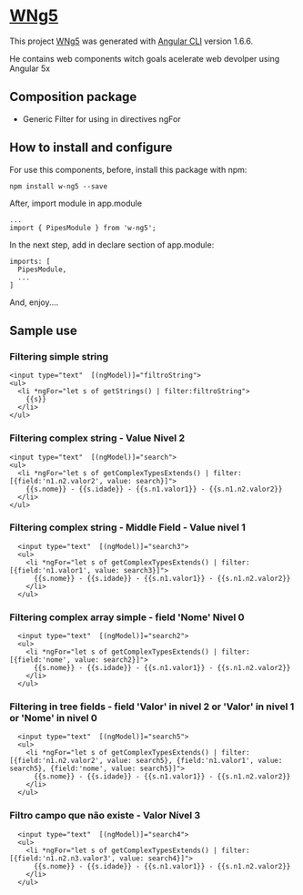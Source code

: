 # [WNg5](https://github.com/wquintanilhadasilva/w-ng5)

This project [WNg5](https://github.com/wquintanilhadasilva/w-ng5) was generated with [Angular CLI](https://github.com/angular/angular-cli) version 1.6.6.

He contains web components witch goals acelerate web devolper using Angular 5x

## Composition package

* Generic Filter for using in directives ngFor

## How to install and configure

For use this components, before, install this package with npm:

    npm install w-ng5 --save

After, import module in app.module
    
    ...
    import { PipesModule } from 'w-ng5';

In the next step, add in declare section of app.module:

    imports: [
      PipesModule,
      ...
    ]

And, enjoy....

## Sample use

### Filtering simple string

    <input type="text"  [(ngModel)]="filtroString">
    <ul>
      <li *ngFor="let s of getStrings() | filter:filtroString">
        {{s}}
      </li>
    </ul>

### Filtering complex string - Value Nivel 2

    <input type="text"  [(ngModel)]="search">
    <ul>
      <li *ngFor="let s of getComplexTypesExtends() | filter:[{field:'n1.n2.valor2', value: search}]">
        {{s.nome}} - {{s.idade}} - {{s.n1.valor1}} - {{s.n1.n2.valor2}}
      </li>
    </ul>

### Filtering complex string - Middle Field - Value nivel 1

      <input type="text"  [(ngModel)]="search3">
      <ul>
        <li *ngFor="let s of getComplexTypesExtends() | filter:[{field:'n1.valor1', value: search3}]">
          {{s.nome}} - {{s.idade}} - {{s.n1.valor1}} - {{s.n1.n2.valor2}}
        </li>
      </ul>

### Filtering complex array simple - field 'Nome' Nivel 0

      <input type="text"  [(ngModel)]="search2">
      <ul>
        <li *ngFor="let s of getComplexTypesExtends() | filter:[{field:'nome', value: search2}]">
          {{s.nome}} - {{s.idade}} - {{s.n1.valor1}} - {{s.n1.n2.valor2}}
        </li>
      </ul>

### Filtering in tree fields - field 'Valor' in nivel 2 or 'Valor' in nivel 1 or 'Nome' in nivel 0
      <input type="text"  [(ngModel)]="search5">
      <ul>
        <li *ngFor="let s of getComplexTypesExtends() | filter:[{field:'n1.n2.valor2', value: search5}, {field:'n1.valor1', value: search5}, {field:'nome', value: search5}]">
          {{s.nome}} - {{s.idade}} - {{s.n1.valor1}} - {{s.n1.n2.valor2}}
        </li>
      </ul>

### Filtro campo que não existe - Valor Nível 3

      <input type="text"  [(ngModel)]="search4">
      <ul>
        <li *ngFor="let s of getComplexTypesExtends() | filter:[{field:'n1.n2.n3.valor3', value: search4}]">
          {{s.nome}} - {{s.idade}} - {{s.n1.valor1}} - {{s.n1.n2.valor2}}
        </li>
      </ul>
